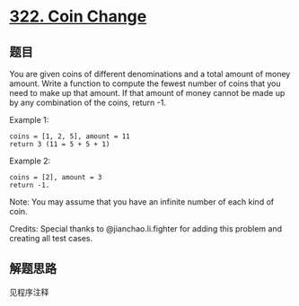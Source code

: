 # [322. Coin Change](https://leetcode-cn.com/problems/coin-change/)

## 题目

You are given coins of different denominations and a total amount of money amount. Write a function to compute the fewest number of coins that you need to make up that amount. If that amount of money cannot be made up by any combination of the coins, return -1.

Example 1:

```text
coins = [1, 2, 5], amount = 11
return 3 (11 = 5 + 5 + 1)
```

Example 2:

```text
coins = [2], amount = 3
return -1.
```

Note: You may assume that you have an infinite number of each kind of coin.

Credits: Special thanks to @jianchao.li.fighter for adding this problem and creating all test cases.

## 解题思路

见程序注释
